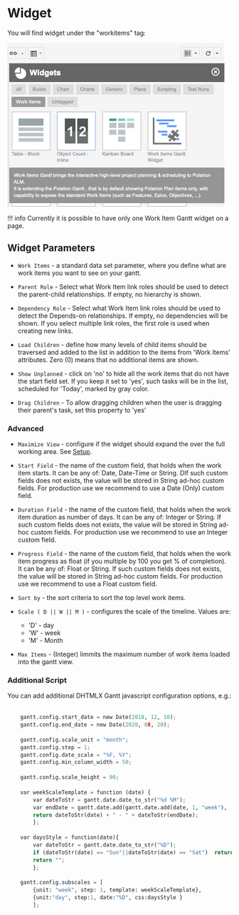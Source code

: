 # Widget

You will find widget under the "workitems" tag:

![Gantt](img/gantt-widget-add.png)

!!! info
	Currently it is possible to have only one Work Item Gantt widget on a page.

## Widget Parameters 



* `Work Items` - a standard data set parameter, where you define what are work items you want to see on your gantt.

* `Parent Role` - Select what Work Item link roles should be used to detect the parent-child relationships. If empty, no hierarchy is shown.

* `Dependency Role` - Select what Work Item link roles should be used to detect the Depends-on relationships. If empty, no dependencies will be shown. If you select multiple link roles, the first role is used when creating new links.

* `Load Children` - define how many levels of child items should be traversed and added to the list in addition to the items from 'Work Items' attributes. Zero (0) means that no additional items are shown.

* `Show Unplanned` - click on 'no' to hide all the work items that do not have the start field set. If you keep it set to 'yes', such tasks will be in the list, scheduled for 'Today', marked by gray color. 

* `Drag Children` - To allow dragging children when the user is dragging their parent's task, set this property to 'yes'


### Advanced

* `Maximize View` -  configure if the widget should expand the over the full working area. See [Setup](../setup/).

* `Start Field` -  the name of the custom field, that holds when the work item starts. It can be any of: Date, Date-Time or String. DIf such custom fields does not exists, the value will be stored in String ad-hoc custom fields. For production use we recommend to use a Date (Only) custom field.

* `Duration Field` -  the name of the custom field, that holds when the work item duration as number of days. It can be any of: Integer or String.  If such custom fields does not exists, the value will be stored in String ad-hoc custom fields. For production use we recommend to use an Integer custom field.

* `Progress Field` - the name of the custom field, that holds when the work item progress as float (if you multiple by 100 you get % of completion). It can be any of: Float or String.  If such custom fields does not exists, the value will be stored in String ad-hoc custom fields. For production use we recommend to use a Float custom field.

* `Sort by` -  the sort criteria to sort the top level work items.

* `Scale ( D || W || M )` -  configures the scale of the timeline.   Values are: 
    + 'D' - day
    + 'W' - week
    + 'M' - Month

* `Max Items` -  (Integer) limmits the maximum number of work items loaded into the gantt view.

### Additional Script

You can add additional DHTMLX Gantt javascript configuration options, e.g.:

``` python

    gantt.config.start_date = new Date(2018, 12, 10);
    gantt.config.end_date = new Date(2020, 08, 20);

    gantt.config.scale_unit = "month";
    gantt.config.step = 1;
    gantt.config.date_scale = "%F, %Y";
    gantt.config.min_column_width = 50;

    gantt.config.scale_height = 90;

    var weekScaleTemplate = function (date) {
        var dateToStr = gantt.date.date_to_str("%d %M");
        var endDate = gantt.date.add(gantt.date.add(date, 1, "week"), -1, "day");
        return dateToStr(date) + " - " + dateToStr(endDate);
        };

    var daysStyle = function(date){
        var dateToStr = gantt.date.date_to_str("%D");
        if (dateToStr(date) == "Sun"||dateToStr(date) == "Sat")  return "weekend";
        return "";
        };

    gantt.config.subscales = [
        {unit: "week", step: 1, template: weekScaleTemplate},
        {unit:"day", step:1, date:"%D", css:daysStyle }
        ];
```

